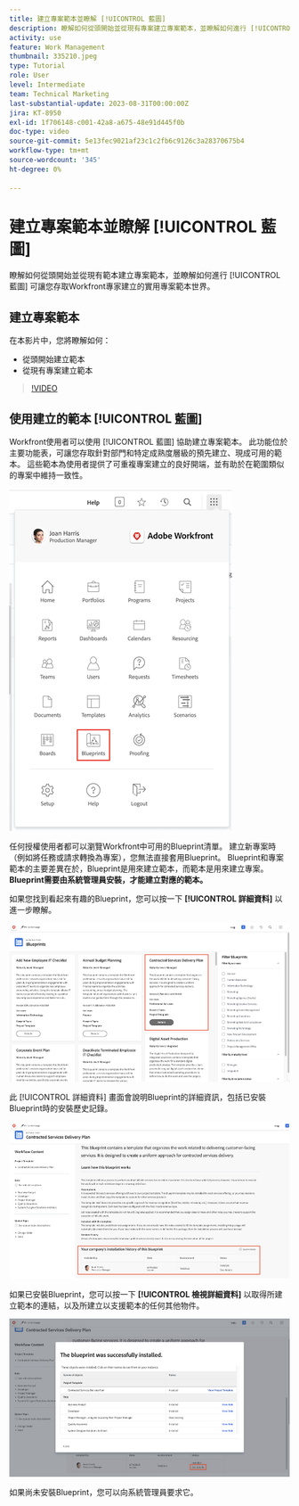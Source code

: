 ```yaml
---
title: 建立專案範本並瞭解 [!UICONTROL 藍圖]
description: 瞭解如何從頭開始並從現有專案建立專案範本，並瞭解如何進行 [!UICONTROL 藍圖] 可讓您存取Workfront專家建立的實用專案範本世界。
activity: use
feature: Work Management
thumbnail: 335210.jpeg
type: Tutorial
role: User
level: Intermediate
team: Technical Marketing
last-substantial-update: 2023-08-31T00:00:00Z
jira: KT-8950
exl-id: 1f706148-c001-42a8-a675-48e91d445f0b
doc-type: video
source-git-commit: 5e13fec9021af23c1c2fb6c9126c3a28370675b4
workflow-type: tm+mt
source-wordcount: '345'
ht-degree: 0%

---
```


# 建立專案範本並瞭解 [!UICONTROL 藍圖]

瞭解如何從頭開始並從現有範本建立專案範本，並瞭解如何進行 [!UICONTROL 藍圖] 可讓您存取Workfront專家建立的實用專案範本世界。

## 建立專案範本

在本影片中，您將瞭解如何：

* 從頭開始建立範本
* 從現有專案建立範本

>[!VIDEO](https://video.tv.adobe.com/v/335210/?quality=12&learn=on)

## 使用建立的範本 [!UICONTROL 藍圖]

Workfront使用者可以使用 [!UICONTROL 藍圖] 協助建立專案範本。 此功能位於主要功能表，可讓您存取針對部門和特定成熟度層級的預先建立、現成可用的範本。 這些範本為使用者提供了可重複專案建立的良好開端，並有助於在範圍類似的專案中維持一致性。

![主功能表中的Blueprint](assets/pt-blueprints-01.png)

任何授權使用者都可以瀏覽Workfront中可用的Blueprint清單。 建立新專案時（例如將任務或請求轉換為專案），您無法直接套用Blueprint。 Blueprint和專案範本的主要差異在於，Blueprint是用來建立範本，而範本是用來建立專案。 **Blueprint需要由系統管理員安裝，才能建立對應的範本。**

如果您找到看起來有趣的Blueprint，您可以按一下 **[!UICONTROL 詳細資料]** 以進一步瞭解。

![藍圖清單](assets/pt-blueprints-02.png)

此 [!UICONTROL 詳細資料] 畫面會說明Blueprint的詳細資訊，包括已安裝Blueprint時的安裝歷史記錄。

![有關使用Blueprint的詳細資訊](assets/pt-blueprints-03.png)

如果已安裝Blueprint，您可以按一下 **[!UICONTROL 檢視詳細資料]** 以取得所建立範本的連結，以及所建立以支援範本的任何其他物件。

![有關Blueprint安裝的詳細資料](assets/pt-blueprints-04.png)

如果尚未安裝Blueprint，您可以向系統管理員要求它。
